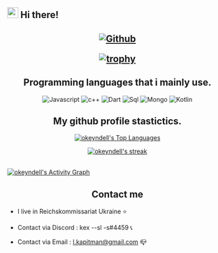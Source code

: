 ## <img src="https://raw.githubusercontent.com/extremecodetv/extremecodetv/master/wave.gif" width="25px"> Hi there! 

<h2 align="center">
  
<p align="center">
  <a href="https://github.com/okeyndell">
   <img alt="Github" src="https://img.shields.io/github/followers/okeyndell?color=7289DA&logo=github&label=Followers&style=for-the-badge&logoWidth=10&labelColor=000'"></a>   
  
  
[![trophy](https://github-profile-trophy.vercel.app/?username=okeyndell&row=2&column=8&theme=buddhism)](https://github.com/ryo-ma/github-profile-trophy)

  

  
</p>


<h2 align="center">Programming languages that i mainly use.</h2>
<p align="center">
  <img alt="Javascript" src="https://img.shields.io/badge/-JavaScript-090909?style=for-the-badge&logo=JavaScript&logoColor=E9D54D"></a> 
  <img alt="c++" src="https://img.shields.io/badge/-C++-090909?style=for-the-badge&logo=C%2b%2b&logoColor=6296CC"></a> 
  <img alt="Dart" src="https://img.shields.io/badge/-Dart-090909?style=for-the-badge&logo=dart&logoColor=097CDB"></a>    
  <img alt="Sql" src="https://img.shields.io/badge/-Sql-090909?style=for-the-badge&logo=mysql&logoColor=00648B"></a> 
  <img alt="Mongo" src="https://img.shields.io/badge/-MongoDB-090909?style=for-the-badge&logo=MongoDB&logoColor=00648B"></a> 
  <img alt="Kotlin" src="https://img.shields.io/badge/-Kotlin-090909?style=for-the-badge&logo=Kotlin&logoColor=00648B"></a> 
</p>



<h2 align="center">My github profile stastictics.</h2>

<p align="center">
<a href="https://github.com/SubhamRaoniar28/github-readme-stats"><img alt="okeyndell's Top Languages" src="https://github-readme-stats.vercel.app/api/top-langs/?username=okeyndell&langs_count=8&count_private=true&layout=compact&theme=react&hide_border=true&bg_color=0D1117" /></a>

<p align="center">
    <a href="https://github.com/okeyndell">
        <img title="SarnaxLii stats" alt="okeyndell's streak" src="https://github-readme-streak-stats.herokuapp.com/?user=okeyndell&theme=dark&hide_border=true&stroke=f53b3b"/>
    </a>
  
</p><br>
<a href="https://github.com/okeyndell"><img alt="okeyndell's Activity Graph" src="https://activity-graph.herokuapp.com/graph?username=okeyndell&bg_color=0D1117&color=eca15b&line=eca15b&point=FFFFFF&hide_border=true" /></a>
<h2 align="center">Contact me</h2>

- I live in Reichskommissariat Ukraine ⭐

- Contact via Discord : kex --sl -s#4459 📞

- Contact via Email : l.kapitman@gmail.com 📪

</pre><br>
